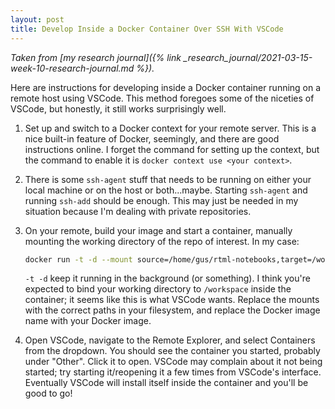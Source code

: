```yaml
---
layout: post
title: Develop Inside a Docker Container Over SSH With VSCode
---
```


*Taken from [my research journal]({% link _research_journal/2021-03-15-week-10-research-journal.md %}).*

Here are instructions for developing
  inside a Docker container
  running on a remote host
  using VSCode.
This method
  foregoes
  some of the niceties
  of VSCode,
  but honestly,
  it still works
  surprisingly well.

1. Set up
    and switch to
    a Docker context
    for your remote server.
   This is a nice built-in feature of Docker,
    seemingly,
    and there are good instructions online.
   I forget
    the command
    for setting up
    the context,
    but the command to enable it
    is `docker context use <your context>`.
2. There
    is some `ssh-agent` stuff
    that needs to be running
    on either your local machine
    or on the host
    or both...maybe.
   Starting `ssh-agent`
    and running `ssh-add`
    should be enough.
   This may just be needed
    in my situation
    because I'm dealing with
    private repositories.
3. On your remote,
    build your image
    and
    start a container,
    manually mounting the working directory
    of the repo of interest.
   In my case:

   ```sh
   docker run -t -d --mount source=/home/gus/rtml-notebooks,target=/workspace,type=bind,consistency=cached rtml-notebooks /bin/bash
   ```

   `-t -d` keep it running in the background (or something).
   I think you're expected to bind
    your working directory
    to `/workspace`
    inside the container;
    it seems like
    this is what VSCode
    wants.
   Replace the mounts
    with the correct paths in your filesystem,
    and replace the Docker image name
    with your Docker image.
4. Open VSCode,
    navigate to the Remote Explorer,
    and select Containers
    from the dropdown.
   You should see
    the container you started,
    probably under "Other".
   Click it to open.
   VSCode may complain
    about it not being started;
    try starting it/reopening it
    a few times
    from VSCode's interface.
   Eventually VSCode will install
    itself
    inside the container
    and you'll be good to go!
